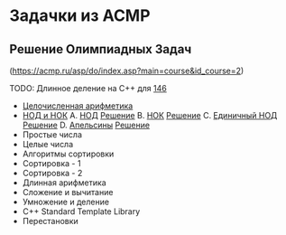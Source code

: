 # Задачки из ACMP

## Решение Олимпиадных Задач
(https://acmp.ru/asp/do/index.asp?main=course&id_course=2)

TODO: 
Длинное деление на C++ для [146](https://acmp.ru/index.asp?main=task&id_task=146)

* [Целочисленная арифметика](https://acmp.ru/asp/do/index.asp?main=section&id_course=2&id_section=11)
 * [НОД и НОК](https://acmp.ru/asp/do/index.asp?main=topic&id_course=2&id_section=11&id_topic=5)
  A. [НОД](https://acmp.ru/index.asp?main=task&id_task=148) [Решение](./acmp148.cpp)
  B. [НОК](https://acmp.ru/index.asp?main=task&id_task=14) [Решение](./acmp14.cpp)
  C. [Единичный НОД](https://acmp.ru/index.asp?main=task&id_task=85) [Решение](./acmp85.cpp)
  D. [Апельсины](https://acmp.ru/index.asp?main=task&id_task=394) [Решение](./acmp394.cpp)
 * Простые числа
 * Целые числа
* Алгоритмы сортировки
 * Сортировка - 1
 * Сортировка - 2
* Длинная арифметика
 * Сложение и вычитание
 * Умножение и деление
* C++ Standard Template Library
 * Перестановки
